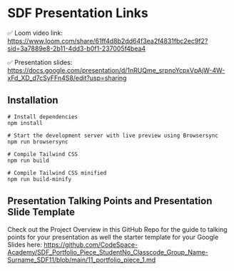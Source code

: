 # SDF Presentation Links
✅ Loom video link: https://www.loom.com/share/61ff4d8b2dd64f3ea2f4831fbc2ec9f2?sid=3a7889e8-2b11-4dd3-b0f1-237005f4bea4

✅ Presentation slides: https://docs.google.com/presentation/d/1nRUQme_srpnoYcpxVpAjW-4W-xFd_XD_d7cSyFFn4S8/edit?usp=sharing

## Installation

```
# Install dependencies
npm install

# Start the development server with live preview using Browsersync
npm run browsersync

# Compile Tailwind CSS
npm run build

# Compile Tailwind CSS minified
npm run build-minify

```

## Presentation Talking Points and Presentation Slide Template
Check out the Project Overview in this GitHub Repo for the guide to talking points for your presentation as well the starter template for your Google Slides here: https://github.com/CodeSpace-Academy/SDF_Portfolio_Piece_StudentNo_Classcode_Group_Name-Surname_SDF11/blob/main/11_portfolio_piece_1.md
